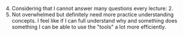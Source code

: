4. Considering that I cannot answer many questions every lecture: 2.
5. Not overwhelmed but definitely need more practice understanding concepts. I feel like if I can full understand why and something does something I can be able to use the "tools" a lot more efficiently.
